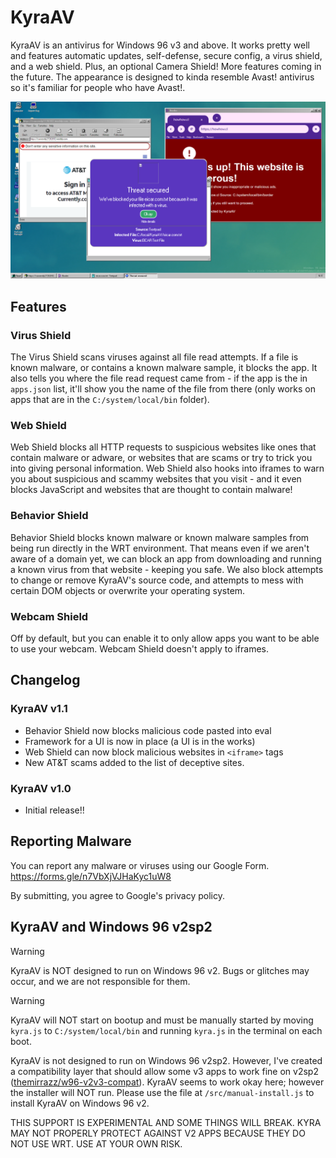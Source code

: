 # KyraAV
KyraAV is an antivirus for Windows 96 v3 and above. It works pretty well and features automatic updates, self-defense, secure config, a virus shield, and a web shield. Plus, an optional Camera Shield! More features coming in the future. The appearance is designed to kinda resemble Avast! antivirus so it's familiar for people who have Avast!.

![image](rm/img/KYRA_AV_HERO.png)

## Features
### Virus Shield
The Virus Shield scans viruses against all file read attempts. If a file is known malware, or contains a known malware sample, it blocks the app. It also tells you where the file read request came from - if the app is the in `apps.json` list, it'll show you the name of the file from there (only works on apps that are in the `C:/system/local/bin` folder).

### Web Shield
Web Shield blocks all HTTP requests to suspicious websites like ones that contain malware or adware, or websites that are scams or try to trick you into giving personal information. Web Shield also hooks into iframes to warn you about suspicious and scammy websites that you visit - and it even blocks JavaScript and websites that are thought to contain malware!

### Behavior Shield
Behavior Shield blocks known malware or known malware samples from being run directly in the WRT environment. That means even if we aren't aware of a domain yet, we can block an app from downloading and running a known virus from that website - keeping you safe. We also block attempts to change or remove KyraAV's source code, and attempts to mess with certain DOM objects or overwrite your operating system.

### Webcam Shield
Off by default, but you can enable it to only allow apps you want to be able to use your webcam. Webcam Shield doesn't apply to iframes.

## Changelog
### KyraAV v1.1
* Behavior Shield now blocks malicious code pasted into eval
* Framework for a UI is now in place (a UI is in the works)
* Web Shield can now block malicious websites in `<iframe>` tags
* New AT&T scams added to the list of deceptive sites.

### KyraAV v1.0
* Initial release!!

## Reporting Malware
You can report any malware or viruses using our Google Form.
https://forms.gle/n7VbXjVJHaKyc1uW8

By submitting, you agree to Google's privacy policy.

## KyraAV and Windows 96 v2sp2
> [!WARNING]
> KyraAV is NOT designed to run on Windows 96 v2. Bugs or glitches may occur, and we are not responsible for them.

> [!WARNING]
> KyraAV will NOT start on bootup and must be manually started by moving `kyra.js` to `C:/system/local/bin` and running `kyra.js` in the terminal on each boot.

KyraAV is not designed to run on Windows 96 v2sp2. However, I've created a compatibility layer that should allow some v3 apps to work fine on v2sp2 ([themirrazz/w96-v2v3-compat](https://github.com/themirrazz/w96-v2v3-compat/tree/main)). KyraAV seems to work okay here; however the installer will NOT run. Please use the file at `/src/manual-install.js` to install KyraAV on Windows 96 v2.

THIS SUPPORT IS EXPERIMENTAL AND SOME THINGS WILL BREAK. KYRA MAY NOT PROPERLY PROTECT AGAINST V2 APPS BECAUSE THEY DO NOT USE WRT. USE AT YOUR OWN RISK.

